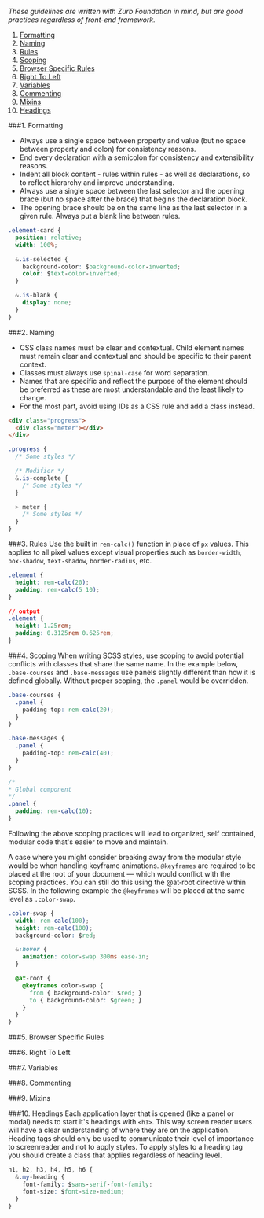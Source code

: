 _These guidelines are written with Zurb Foundation in mind, but are good practices regardless of front-end framework._

1. [Formatting](#formatting)
2. [Naming](#naming)
3. [Rules](#rules)
4. [Scoping](#scoping)
5. [Browser Specific Rules](#browser-specific-rules)
6. [Right To Left](#right-to-left)
7. [Variables](#variables)
8. [Commenting](#commenting)
9. [Mixins](#mixins)
10. [Headings](#headings)

###<a name="formatting"></a>1. Formatting
* Always use a single space between property and value (but no space between property and colon) for consistency reasons.
* End every declaration with a semicolon for consistency and extensibility reasons.
* Indent all block content - rules within rules - as well as declarations, so to reflect hierarchy and improve understanding.
* Always use a single space between the last selector and the opening brace (but no space after the brace) that begins the declaration block.
* The opening brace should be on the same line as the last selector in a given rule. Always put a blank line between rules.

```css
.element‐card {
  position: relative;
  width: 100%;

  &.is‐selected {
    background‐color: $background‐color‐inverted;
    color: $text‐color‐inverted;
  }

  &.is‐blank {
    display: none;
  }
}
```

###<a name="naming"></a>2. Naming
* CSS class names must be clear and contextual. Child element names must remain clear and contextual and should be specific to their parent context.
* Classes must always use `spinal-case` for word separation.
* Names that are specific and reflect the purpose of the element should be preferred as these are most understandable and the least likely to change.
* For the most part, avoid using IDs as a CSS rule and add a class instead.

```html
<div class="progress">
  <div class="meter"></div>
</div>
```

```css
.progress {
  /* Some styles */

  /* Modifier */
  &.is‐complete {
    /* Some styles */
  }

  > meter {
    /* Some styles */
  }
}
```

###<a name="rules"></a>3. Rules
Use the built in `rem-calc()` function in place of `px` values. This applies to all pixel values except visual properties such as `border-width`, `box-shadow`, `text-shadow`, `border-radius`, etc.

```css
.element {
  height: rem‐calc(20);
  padding: rem‐calc(5 10);
}

// output
.element {
  height: 1.25rem;
  padding: 0.3125rem 0.625rem;
}
```

###<a name="scoping"></a>4. Scoping
When writing SCSS styles, use scoping to avoid potential conflicts with classes that share the same name. In the example below, `.base-courses` and `.base-messages` use panels slightly different than how it is defined globally. Without proper scoping, the `.panel` would be overridden.

```css
.base‐courses {
  .panel {
    padding‐top: rem‐calc(20);
  }
}

.base‐messages {
  .panel {
    padding‐top: rem‐calc(40);
  }
}

/*
* Global component
*/
.panel {
  padding: rem‐calc(10);
}
```

Following the above scoping practices will lead to organized, self contained, modular code that's easier to move and maintain.

A case where you might consider breaking away from the modular style would be when handling keyframe animations. `@keyframes` are required to be placed at the root of your document — which would conflict with the scoping practices. You can still do this using the @at‐root directive within SCSS. In the following example the `@keyframes` will be placed at the same level as `.color‐swap`.

```css
.color‐swap {
  width: rem‐calc(100);
  height: rem‐calc(100);
  background‐color: $red;

  &:hover {
    animation: color‐swap 300ms ease-in;
  }

  @at‐root {
    @keyframes color‐swap {
      from { background‐color: $red; }
      to { background‐color: $green; }
    }
  }
}
```

###<a name="browser-specific-rules"></a>5. Browser Specific Rules

###<a name="right-to-left"></a>6. Right To Left

###<a name="variables"></a>7. Variables

###<a name="commenting"></a>8. Commenting

###<a name="mixins"></a>9. Mixins

###<a name="headings"></a>10. Headings
Each application layer that is opened (like a panel or modal) needs to start it's headings with ```<h1>```. This way screen reader users will have a clear understanding of where they are on the application.
Heading tags should only be used to communicate their level of importance to screenreader and not to apply styles. To apply styles to a heading tag you should create a class that applies regardless of heading level.

```css
h1, h2, h3, h4, h5, h6 {
  &.my‐heading {
    font‐family: $sans‐serif‐font‐family;
    font‐size: $font‐size‐medium;
  }
}
```
